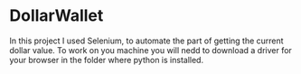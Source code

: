 # DollarWallet
 
In this project I used Selenium, to automate the part of getting the current dollar value. To work on you machine you will
nedd to download a driver for your browser in the folder where python is installed.